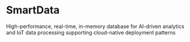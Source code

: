 # SmartData
High-performance, real-time, in-memory database for AI-driven analytics and IoT data processing supporting cloud-native deployment patterns
